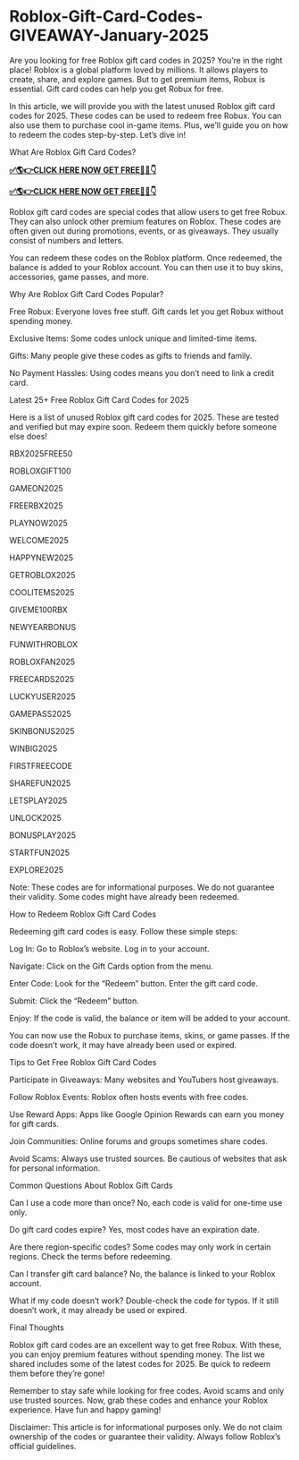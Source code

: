 # Roblox-Gift-Card-Codes-GIVEAWAY-January-2025
Are you looking for free Roblox gift card codes in 2025? You’re in the right place! Roblox is a global platform loved by millions. It allows players to create, share, and explore games. But to get premium items, Robux is essential. Gift card codes can help you get Robux for free.

In this article, we will provide you with the latest unused Roblox gift card codes for 2025. These codes can be used to redeem free Robux. You can also use them to purchase cool in-game items. Plus, we’ll guide you on how to redeem the codes step-by-step. Let’s dive in!

What Are Roblox Gift Card Codes?

**[✅🌎👉CLICK HERE NOW GET FREE📌✅👇](https://webtobanga.com/all-gift-card-code)**

**[✅🌎👉CLICK HERE NOW GET FREE📌✅👇](https://webtobanga.com/all-gift-card-code)**

Roblox gift card codes are special codes that allow users to get free Robux. They can also unlock other premium features on Roblox. These codes are often given out during promotions, events, or as giveaways. They usually consist of numbers and letters.

You can redeem these codes on the Roblox platform. Once redeemed, the balance is added to your Roblox account. You can then use it to buy skins, accessories, game passes, and more.

Why Are Roblox Gift Card Codes Popular?

Free Robux: Everyone loves free stuff. Gift cards let you get Robux without spending money.

Exclusive Items: Some codes unlock unique and limited-time items.

Gifts: Many people give these codes as gifts to friends and family.

No Payment Hassles: Using codes means you don’t need to link a credit card.

Latest 25+ Free Roblox Gift Card Codes for 2025

Here is a list of unused Roblox gift card codes for 2025. These are tested and verified but may expire soon. Redeem them quickly before someone else does!

RBX2025FREE50

ROBLOXGIFT100

GAMEON2025

FREERBX2025

PLAYNOW2025

WELCOME2025

HAPPYNEW2025

GETROBLOX2025

COOLITEMS2025

GIVEME100RBX

NEWYEARBONUS

FUNWITHROBLOX

ROBLOXFAN2025

FREECARDS2025

LUCKYUSER2025

GAMEPASS2025

SKINBONUS2025

WINBIG2025

FIRSTFREECODE

SHAREFUN2025

LETSPLAY2025

UNLOCK2025

BONUSPLAY2025

STARTFUN2025

EXPLORE2025

Note: These codes are for informational purposes. We do not guarantee their validity. Some codes might have already been redeemed.

How to Redeem Roblox Gift Card Codes

Redeeming gift card codes is easy. Follow these simple steps:

Log In: Go to Roblox’s website. Log in to your account.

Navigate: Click on the Gift Cards option from the menu.

Enter Code: Look for the “Redeem” button. Enter the gift card code.

Submit: Click the “Redeem” button.

Enjoy: If the code is valid, the balance or item will be added to your account.

You can now use the Robux to purchase items, skins, or game passes. If the code doesn’t work, it may have already been used or expired.

Tips to Get Free Roblox Gift Card Codes

Participate in Giveaways: Many websites and YouTubers host giveaways.

Follow Roblox Events: Roblox often hosts events with free codes.

Use Reward Apps: Apps like Google Opinion Rewards can earn you money for gift cards.

Join Communities: Online forums and groups sometimes share codes.

Avoid Scams: Always use trusted sources. Be cautious of websites that ask for personal information.

Common Questions About Roblox Gift Cards

Can I use a code more than once? No, each code is valid for one-time use only.

Do gift card codes expire? Yes, most codes have an expiration date.

Are there region-specific codes? Some codes may only work in certain regions. Check the terms before redeeming.

Can I transfer gift card balance? No, the balance is linked to your Roblox account.

What if my code doesn’t work? Double-check the code for typos. If it still doesn’t work, it may already be used or expired.

Final Thoughts

Roblox gift card codes are an excellent way to get free Robux. With these, you can enjoy premium features without spending money. The list we shared includes some of the latest codes for 2025. Be quick to redeem them before they’re gone!

Remember to stay safe while looking for free codes. Avoid scams and only use trusted sources. Now, grab these codes and enhance your Roblox experience. Have fun and happy gaming!

Disclaimer: This article is for informational purposes only. We do not claim ownership of the codes or guarantee their validity. Always follow Roblox’s official guidelines.
